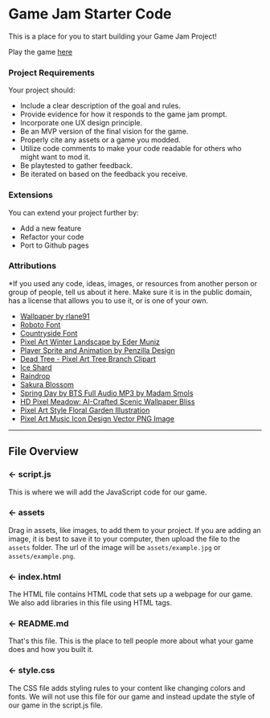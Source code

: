 # Game Jam Starter Code
This is a place for you to start building your Game Jam Project!

Play the game [here](https://ibringfaith.github.io/bloom-again/)

### Project Requirements
Your project should:
- Include a clear description of the goal and rules. 
- Provide evidence for how it responds to the game jam prompt.
- Incorporate one UX design principle.
- Be an MVP version of the final vision for the game. 
- Properly cite any assets or a game you modded.
- Utilize code comments to make your code readable for others who might want to mod it. 
- Be playtested to gather feedback.
- Be iterated on based on the feedback you receive.


### Extensions
You can extend your project further by:
- Add a new feature
- Refactor your code
- Port to Github pages

###  Attributions
*If you used any code, ideas, images, or resources from another person or group of people, tell us about it here. Make sure it is in the public domain, has a license that allows you to use it, or is one of your own.
- [Wallpaper by rlane91](https://wallpapersafari.com/w/FCe0cd)
- [Roboto Font](https://fonts.google.com/specimen/Roboto)
- [Countryside Font](https://www.fontspace.com/countryside-font-f29783)
- [Pixel Art Winter Landscape by Eder Muniz ](https://edermunizz.itch.io/free-pixel-art-winter-forest)
- [Player Sprite and Animation by Penzilla Design](https://penzilla.itch.io/hooded-protagonist)
- [Dead Tree - Pixel Art Tree Branch Clipart](https://www.pikpng.com/pngvi/hJhobo_dead-tree-pixel-art-tree-branch-clipart/)
- [Ice Shard](https://wayward.fandom.com/wiki/Ice_Shard)
- [Raindrop](https://www.pixilart.com/art/raindrop-sr227fafcb861c2)
- [Sakura Blossom](https://www.pixilart.com/art/sakura-blossom-0156781e9a1624c?ft=user&ft_id=103433)
- [Spring Day by BTS Full Audio MP3 by Madam Smols](https://youtu.be/8ijGDFN3kbw?feature=shared)
- [HD Pixel Meadow: AI-Crafted Scenic Wallpaper Bliss](https://wall.alphacoders.com/big.php?i=1358522)
- [Pixel Art Style Floral Garden Illustration](https://www.freepik.com/free-ai-image/pixel-art-style-floral-garden-illustration_187476719.htm#fromView=keyword&page=1&position=0&uuid=b8317b6f-cbaa-46bc-8385-72f7ced39063&query=Pixel+Art+Cherry+Blossom+Tree)
- [Pixel Art Music Icon Design Vector PNG Image](https://pngtree.com/freepng/pixel-art-music-icon-design-vector_8519942.html)

---

## File Overview

### ← script.js

This is where we will add the JavaScript code for our game.

### ← assets

Drag in assets, like images, to add them to your project. If you are adding an image, it is best to save it to your computer, then upload the file to the `assets` folder. The url of the image will be `assets/example.jpg` or `assets/example.png`.

### ← index.html

The HTML file contains HTML code that sets up a webpage for our game. We also add libraries in this file using HTML tags.

### ← README.md

That's this file. This is the place to tell people more about what your game does and how you built it. 

### ← style.css

The CSS file adds styling rules to your content like changing colors and fonts. We will not use this file for our game and instead update the style of our game in the script.js file.  

